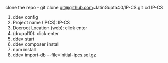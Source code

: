 clone the repo - git clone git@github.com:JatinGupta40/IP-CS.git
cd IP-CS

1. ddev config
2. Project name (IPCS): IP-CS
3. Docroot Location (web): click enter
4. (drupal10): click enter
5. ddev start
6. ddev composer install
7. npm install
8. ddev import-db --file=initial-ipcs.sql.gz
